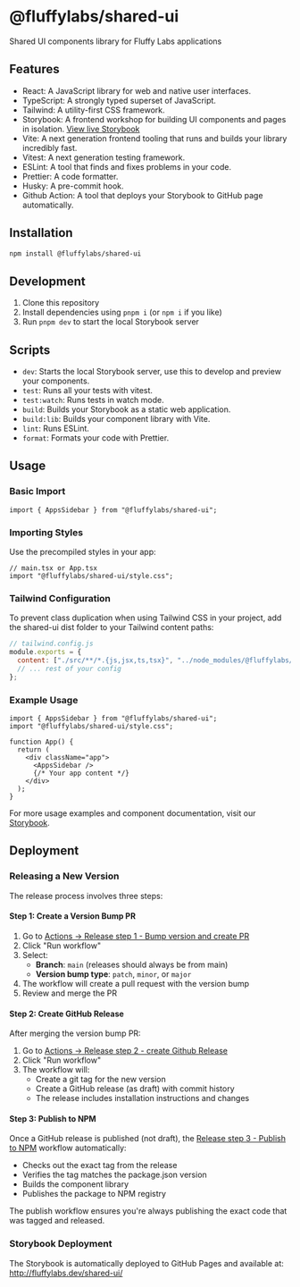 # @fluffylabs/shared-ui

Shared UI components library for Fluffy Labs applications

## Features

- React: A JavaScript library for web and native user interfaces.
- TypeScript: A strongly typed superset of JavaScript.
- Tailwind: A utility-first CSS framework.
- Storybook: A frontend workshop for building UI components and pages in isolation. [View live Storybook](http://fluffylabs.dev/shared-ui/)
- Vite: A next generation frontend tooling that runs and builds your library incredibly fast.
- Vitest: A next generation testing framework.
- ESLint: A tool that finds and fixes problems in your code.
- Prettier: A code formatter.
- Husky: A pre-commit hook.
- Github Action: A tool that deploys your Storybook to GitHub page automatically.

## Installation

```bash
npm install @fluffylabs/shared-ui
```

## Development

1. Clone this repository
2. Install dependencies using `pnpm i` (or `npm i` if you like)
3. Run `pnpm dev` to start the local Storybook server

## Scripts

- `dev`: Starts the local Storybook server, use this to develop and preview your components.
- `test`: Runs all your tests with vitest.
- `test:watch`: Runs tests in watch mode.
- `build`: Builds your Storybook as a static web application.
- `build:lib`: Builds your component library with Vite.
- `lint`: Runs ESLint.
- `format`: Formats your code with Prettier.

## Usage

### Basic Import

```tsx
import { AppsSidebar } from "@fluffylabs/shared-ui";
```

### Importing Styles

Use the precompiled styles in your app:

```tsx
// main.tsx or App.tsx
import "@fluffylabs/shared-ui/style.css";
```

### Tailwind Configuration

To prevent class duplication when using Tailwind CSS in your project, add the shared-ui dist folder to your Tailwind content paths:

```js
// tailwind.config.js
module.exports = {
  content: ["./src/**/*.{js,jsx,ts,tsx}", "../node_modules/@fluffylabs/shared-ui/dist/**/*.js"],
  // ... rest of your config
};
```

### Example Usage

```tsx
import { AppsSidebar } from "@fluffylabs/shared-ui";
import "@fluffylabs/shared-ui/style.css";

function App() {
  return (
    <div className="app">
      <AppsSidebar />
      {/* Your app content */}
    </div>
  );
}
```

For more usage examples and component documentation, visit our [Storybook](http://fluffylabs.dev/shared-ui/).

## Deployment

### Releasing a New Version

The release process involves three steps:

#### Step 1: Create a Version Bump PR

1. Go to [Actions → Release step 1 - Bump version and create PR](../../actions/workflows/shared-ui-bump-version-and-create-pr.yml)
2. Click "Run workflow"
3. Select:
   - **Branch**: `main` (releases should always be from main)
   - **Version bump type**: `patch`, `minor`, or `major`
4. The workflow will create a pull request with the version bump
5. Review and merge the PR

#### Step 2: Create GitHub Release

After merging the version bump PR:

1. Go to [Actions → Release step 2 - create Github Release](../../actions/workflows/shared-ui-create-release.yml)
2. Click "Run workflow"
3. The workflow will:
   - Create a git tag for the new version
   - Create a GitHub release (as draft) with commit history
   - The release includes installation instructions and changes

#### Step 3: Publish to NPM

Once a GitHub release is published (not draft), the [Release step 3 - Publish to NPM](.github/workflows/shared-ui-npm-publish.yml) workflow automatically:

- Checks out the exact tag from the release
- Verifies the tag matches the package.json version
- Builds the component library
- Publishes the package to NPM registry

The publish workflow ensures you're always publishing the exact code that was tagged and released.

### Storybook Deployment

The Storybook is automatically deployed to GitHub Pages and available at:
http://fluffylabs.dev/shared-ui/
